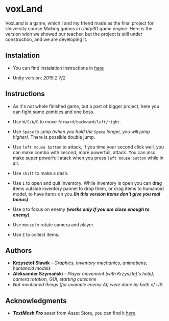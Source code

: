 # voxLand

VoxLand is a game, which I and my friend made as the final project for University course *Making games in Unity3D game engine*. Here is the version wich we showed our teacher, but the project is still under construction, and we are developing it.

## Instalation

* You can find instalation instructions in [here](../README.md)

* Unity version: *2019.2.7f2*

## Instructions

* As it's not whole finished game, but a part of bigger project, here you can fight some zombies and one boss.

* Use `W/S/A/D` to move `forward/backward/left/right`.

* Use `Space` to jump *(when you hold the `Space` longer, you will jump higher)*. There is possible double jump.

* Use `left mouse button` to attack, if you time your second click well, you can make combo with second, more powerfull, attack. You can also make super powerfull atack when you press `left mouse button` while in air.

* Use `shift` to make a dash.

* Use `I` to open and quit inventory. While inventory is open you can drag items outside inventory pannel to drop them, or drag items to humanoid model, to have items on you.***(In this version items don't give you real bonus)***

* Use `Q` to focus on enemy ***(works only if you are close enough to enemy)***.

* Use `mouse` to rotate camera and player.

* Use `E` to collect items.

## Authors
* **Krzysztof Sławik** - *Graphics, inventory mechanics, animations, humanoid models*
* **Aleksander Szymański** - *Player movement (with Krzysztof's help), camera rotation, GUI, starting cutscene*
* *Not mentioned things (for example enemy AI) were done by both of US*


## Acknowledgments

* ***TextMesh Pro*** asset from Asset Store, you can find it [here](https://assetstore.unity.com/packages/essentials/beta-projects/textmesh-pro-84126).